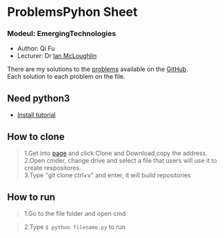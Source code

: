 # ProblemsPyhon Sheet

### Modeul: EmergingTechnologies
* Author: Qi Fu
* Lecturer: Dr [Ian McLoughlin](https://ianmcloughlin.github.io/)

There are my solutions to the [problems](https://emerging-technologies.github.io/problems/python-fundamentals.html) available on the [GitHub](https://emerging-technologies.github.io/).  
Each solution to each problem on the file.

## Need python3
* [Install tutorial](https://anaconda.org/anaconda/python) 

## How to clone
> 1.Get into [page](https://github.com/QiFuChina/ProblemsPython) and click Clone and Download,copy the address.   
> 2.Open cmder, change drive and select a file that users will use it to create respositores.  
> 3.Type "git clone ctrl+v" and enter, it will build repositories 

## How to run
> 1.Go to the file folder and open cmd

> 2.Type ``` $ python filename.py ``` to run
